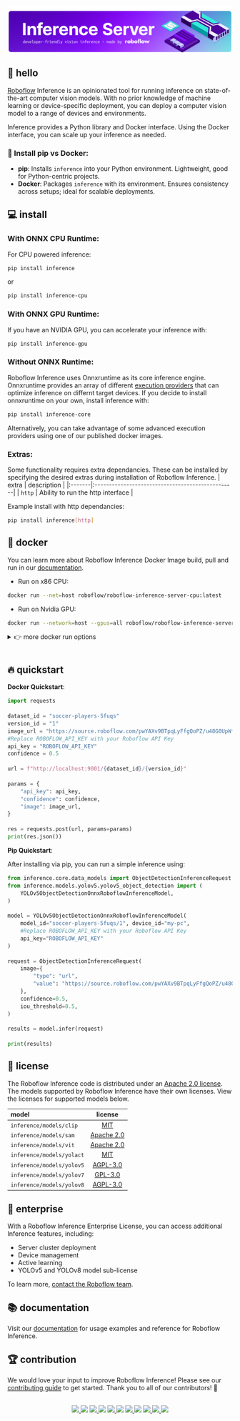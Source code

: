 ![Roboflow Inference banner](banner.png)

## 👋 hello

[Roboflow](https://roboflow.com) Inference is an opinionated tool for running inference on state-of-the-art computer vision models. With no prior knowledge of machine learning or device-specific deployment, you can deploy a computer vision model to a range of devices and environments.

Inference provides a Python library and Docker interface. Using the Docker interface, you can scale up your inference as needed.


### 📌 Install pip vs Docker:

- **pip**: Installs `inference` into your Python environment. Lightweight, good for Python-centric projects.
- **Docker**: Packages `inference` with its environment. Ensures consistency across setups; ideal for scalable deployments.


## 💻 install

### With ONNX CPU Runtime:
For CPU powered inference:
```bash
pip install inference
```
or
```bash
pip install inference-cpu
```

### With ONNX GPU Runtime:
If you have an NVIDIA GPU, you can accelerate your inference with:
```bash
pip install inference-gpu
```

### Without ONNX Runtime:
Roboflow Inference uses Onnxruntime as its core inference engine. Onnxruntime provides an array of different [execution providers](https://onnxruntime.ai/docs/execution-providers/) that can optimize inference on differnt target devices. If you decide to install onnxruntime on your own, install inference with:
```bash
pip install inference-core
```
Alternatively, you can take advantage of some advanced execution providers using one of our published docker images.

### Extras:
Some functionality requires extra dependancies. These can be installed by specifying the desired extras during installation of Roboflow Inference.
| extra  | description                                      |
|:-------|:-------------------------------------------------|
| `http` | Ability to run the http interface                |

Example install with http dependancies:
```bash
pip install inference[http]
```


## 🐋 docker

You can learn more about Roboflow Inference Docker Image build, pull and run in our [documentation](https://roboflow.github.io/inference/quickstart/docker/).

- Run on x86 CPU:

```bash
docker run --net=host roboflow/roboflow-inference-server-cpu:latest
```
  
- Run on Nvidia GPU:

```bash
docker run --network=host --gpus=all roboflow/roboflow-inference-server-gpu:latest
```
  
<details close>
<summary>👉 more docker run options</summary>

- Run on arm64 CPU:

```bash
docker run -p 9001:9001 roboflow/roboflow-inference-server-arm-cpu:latest
```
  
- Run on Nvidia GPU with TensorRT Runtime:

```bash
docker run --network=host --gpus=all roboflow/roboflow-inference-server-trt:latest
```
  
- Run on Nvidia Jetson with JetPack `4.x`:

```bash
docker run --privileged --net=host --runtime=nvidia roboflow/roboflow-inference-server-trt-jetson:latest
```
  
- Run on Nvidia Jetson with JetPack `5.x`:

```bash
docker run --privileged --net=host --runtime=nvidia roboflow/roboflow-inference-server-trt-jetson-5.1.1:latest
```

</details>

<br/>

## 🔥 quickstart

**Docker Quickstart**:

```python
import requests

dataset_id = "soccer-players-5fuqs"
version_id = "1"
image_url = "https://source.roboflow.com/pwYAXv9BTpqLyFfgQoPZ/u48G0UpWfk8giSw7wrU8/original.jpg"
#Replace ROBOFLOW_API_KEY with your Roboflow API Key
api_key = "ROBOFLOW_API_KEY"
confidence = 0.5

url = f"http://localhost:9001/{dataset_id}/{version_id}"

params = {
    "api_key": api_key,
    "confidence": confidence,
    "image": image_url,
}

res = requests.post(url, params=params)
print(res.json())
```
**Pip Quickstart**:

After installing via pip, you can run a simple inference using:

```python
from inference.core.data_models import ObjectDetectionInferenceRequest
from inference.models.yolov5.yolov5_object_detection import (
    YOLOv5ObjectDetectionOnnxRoboflowInferenceModel,
)

model = YOLOv5ObjectDetectionOnnxRoboflowInferenceModel(
    model_id="soccer-players-5fuqs/1", device_id="my-pc", 
    #Replace ROBOFLOW_API_KEY with your Roboflow API Key
    api_key="ROBOFLOW_API_KEY"
)

request = ObjectDetectionInferenceRequest(
    image={
        "type": "url",
        "value": "https://source.roboflow.com/pwYAXv9BTpqLyFfgQoPZ/u48G0UpWfk8giSw7wrU8/original.jpg",
    },
    confidence=0.5,
    iou_threshold=0.5,
)

results = model.infer(request)

print(results)

```


## 📝 license

The Roboflow Inference code is distributed under an [Apache 2.0 license](https://github.com/roboflow/inference/blob/master/LICENSE.md). The models supported by Roboflow Inference have their own licenses. View the licenses for supported models below.

| model                     |                                       license                                        |
|:--------------------------|:------------------------------------------------------------------------------------:|
| `inference/models/clip`   |               [MIT](https://github.com/openai/CLIP/blob/main/LICENSE)                |
| `inference/models/sam`    | [Apache 2.0](https://github.com/facebookresearch/segment-anything/blob/main/LICENSE) |
| `inference/models/vit`    | [Apache 2.0](https://github.com/roboflow/inference/main/inference/models/vit/LICENSE)|
| `inference/models/yolact` |            [MIT](https://github.com/dbolya/yolact/blob/master/README.md)             |
| `inference/models/yolov5` |        [AGPL-3.0](https://github.com/ultralytics/yolov5/blob/master/LICENSE)         |
| `inference/models/yolov7` |         [GPL-3.0](https://github.com/WongKinYiu/yolov7/blob/main/README.md)          |
| `inference/models/yolov8` |     [AGPL-3.0](https://github.com/ultralytics/ultralytics/blob/master/LICENSE)       |

## 🚀 enterprise

With a Roboflow Inference Enterprise License, you can access additional Inference features, including:

- Server cluster deployment
- Device management
- Active learning
- YOLOv5 and YOLOv8 model sub-license

To learn more, [contact the Roboflow team](https://roboflow.com/sales).

## 📚 documentation

Visit our [documentation](https://roboflow.github.io/inference) for usage examples and reference for Roboflow Inference.

## 🏆 contribution

We would love your input to improve Roboflow Inference! Please see our [contributing guide](https://github.com/roboflow/inference/blob/master/CONTRIBUTING.md) to get started. Thank you to all of our contributors! 🙏

<br>

<div align="center">
  <div align="center">
      <a href="https://youtube.com/roboflow">
          <img
            src="https://media.roboflow.com/notebooks/template/icons/purple/youtube.png?ik-sdk-version=javascript-1.4.3&updatedAt=1672949634652"
            width="3%"
          />
      </a>
      <img src="https://raw.githubusercontent.com/ultralytics/assets/main/social/logo-transparent.png" width="3%"/>
      <a href="https://roboflow.com">
          <img
            src="https://media.roboflow.com/notebooks/template/icons/purple/roboflow-app.png?ik-sdk-version=javascript-1.4.3&updatedAt=1672949746649"
            width="3%"
          />
      </a>
      <img src="https://raw.githubusercontent.com/ultralytics/assets/main/social/logo-transparent.png" width="3%"/>
      <a href="https://www.linkedin.com/company/roboflow-ai/">
          <img
            src="https://media.roboflow.com/notebooks/template/icons/purple/linkedin.png?ik-sdk-version=javascript-1.4.3&updatedAt=1672949633691"
            width="3%"
          />
      </a>
      <img src="https://raw.githubusercontent.com/ultralytics/assets/main/social/logo-transparent.png" width="3%"/>
      <a href="https://docs.roboflow.com">
          <img
            src="https://media.roboflow.com/notebooks/template/icons/purple/knowledge.png?ik-sdk-version=javascript-1.4.3&updatedAt=1672949634511"
            width="3%"
          />
      </a>
      <img src="https://raw.githubusercontent.com/ultralytics/assets/main/social/logo-transparent.png" width="3%"/>
      <a href="https://disuss.roboflow.com">
          <img
            src="https://media.roboflow.com/notebooks/template/icons/purple/forum.png?ik-sdk-version=javascript-1.4.3&updatedAt=1672949633584"
            width="3%"
          />
      <img src="https://raw.githubusercontent.com/ultralytics/assets/main/social/logo-transparent.png" width="3%"/>
      <a href="https://blog.roboflow.com">
          <img
            src="https://media.roboflow.com/notebooks/template/icons/purple/blog.png?ik-sdk-version=javascript-1.4.3&updatedAt=1672949633605"
            width="3%"
          />
      </a>
      </a>
  </div>
